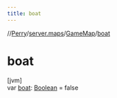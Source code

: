```yaml
---
title: boat
---
```

//[Perry](../../../index.html)/[server.maps](../index.html)/[GameMap](index.html)/[boat](boat.html)



# boat



[jvm]\
var [boat](boat.html): [Boolean](https://kotlinlang.org/api/latest/jvm/stdlib/kotlin/-boolean/index.html) = false




